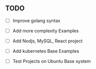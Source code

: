 ## TODO
- [ ] Improve golang syntax
- [ ] Add more complexity Examples
- [ ] Add Nodjs, MySQL, React project
- [ ] Add kubernetes Base Examples
- [ ] Test Projects on Ubuntu Base system

